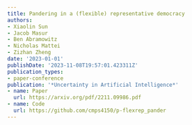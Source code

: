 ```yaml
---
title: Pandering in a (flexible) representative democracy
authors:
- Xiaolin Sun
- Jacob Masur
- Ben Abramowitz
- Nicholas Mattei
- Zizhan Zheng
date: '2023-01-01'
publishDate: '2023-11-08T19:57:01.423311Z'
publication_types:
- paper-conference
publication: '*Uncertainty in Artificial Intelligence*'
- name: Paper
  url: https://arxiv.org/pdf/2211.09986.pdf
- name: Code
  url: https://github.com/cmps4150/p-flexrep_pander
---
```

